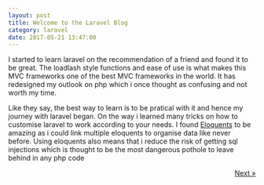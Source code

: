 ```yaml
---
layout: post
title: Welcome to the Laravel Blog
category: laravel
date: 2017-05-21 13:47:00
---
```

I started to learn laravel on the recommendation of a friend and found it to be great. The loadlash style functions and ease of use is what makes this MVC frameworks one of the best MVC frameworks in the world. It has redesigned my outlook on php which i once thought as confusing and not worth my time. 

Like they say, the best way to learn is to be pratical with it and hence my journey with laravel began. On the way i learned many tricks on how to customise laravel to work according to your needs. I found [Eloquents](https://laravel.com/docs/5.4/eloquent) to be amazing as i could link multiple eloquents to organise data like never before. Using eloquents also means that i reduce the risk of getting sql injections which is thought to be the most dangerous pothole to leave behind in any php code


<a class="btn-nav next" href="/laravel/what_is_laravel" style="float: right;">Next &raquo;</a>


